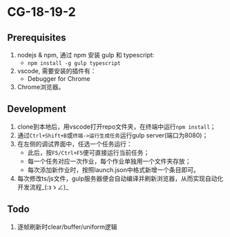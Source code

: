 # CG-18-19-2

## Prerequisites

1. nodejs & npm, 通过 npm 安装 gulp 和 typescript:
   * `npm install -g gulp typescript`
2. vscode, 需要安装的插件有：
   * Debugger for Chrome
3. Chrome浏览器。


## Development

1. clone到本地后，用vscode打开repo文件夹，在终端中运行`npm install`；
2. 通过`Ctrl+Shift+B`或`终端->运行生成任务`运行gulp server(端口为8080)；
3. 在左侧的调试界面中，任选一个任务运行：
   * 此后，按`F5/Ctrl+F5`便可直接运行当前任务；
   * 每一个任务对应一次作业，每个作业单独用一个文件夹存放；
   * 每次添加新作业时，按照launch.json中格式新增一个条目即可。
4. 每次修改ts/js文件，gulp服务器便会自动编译并刷新浏览器，从而实现自动化开发流程_(:зゝ∠)_


## Todo

1. 逐帧刷新时clear/buffer/uniform逻辑

